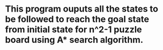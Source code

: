 # This program ouputs all the states to be followed to reach the goal state from initial state for n^2-1 puzzle board using A* search algorithm. 
